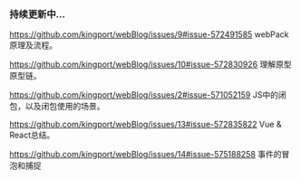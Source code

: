 ### 持续更新中...

  https://github.com/kingport/webBlog/issues/9#issue-572491585  webPack原理及流程。
  
  https://github.com/kingport/webBlog/issues/10#issue-572830926 理解原型原型链。
  
  https://github.com/kingport/webBlog/issues/2#issue-571052159 JS中的闭包，以及闭包使用的场景。
  
  https://github.com/kingport/webBlog/issues/13#issue-572835822 Vue & React总结。
  
  https://github.com/kingport/webBlog/issues/14#issue-575188258 事件的冒泡和捕捉
 


